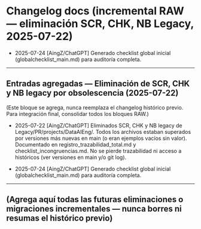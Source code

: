 # Changelog docs (incremental RAW — eliminación SCR, CHK, NB Legacy, 2025-07-22)

- 2025-07-24 [AingZ/ChatGPT] Generado checklist global inicial (globalchecklist_main.md) para auditoría completa.
---

## Entradas agregadas — Eliminación de SCR, CHK y NB legacy por obsolescencia (2025-07-22)

(Este bloque se agrega, nunca reemplaza el changelog histórico previo. Para integración final, consolidar todos los bloques RAW.)

- 2025-07-22 [AingZ/ChatGPT] Eliminados SCR, CHK y NB legacy de Legacy/PR/projects/DataAIEng/. Todos los archivos estaban superados por versiones más nuevas en main (o eran ejemplos vacíos sin valor). Documentado en registro_trazabilidad_total.md y checklist_incongruencias.md. No se pierde trazabilidad ni acceso a históricos (ver versiones en main y/o git log).

- 2025-07-24 [AingZ/ChatGPT] Generado checklist global inicial (globalchecklist_main.md) para auditoría completa.
---

## (Agrega aquí todas las futuras eliminaciones o migraciones incrementales — nunca borres ni resumas el histórico previo)


